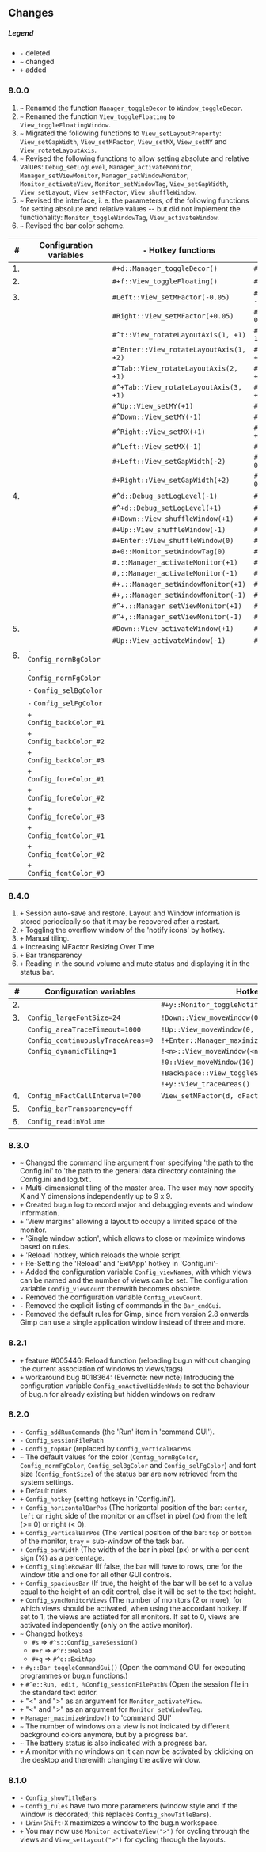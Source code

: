 ## Changes

##### Legend

* `-` deleted
* `~` changed
* `+` added

### 9.0.0

1. `~` Renamed the function `Manager_toggleDecor` to `Window_toggleDecor`.
2. `~` Renamed the function `View_toggleFloating` to `View_toggleFloatingWindow`.
3. `~` Migrated the following functions to `View_setLayoutProperty`: `View_setGapWidth`, `View_setMFactor`, `View_setMX`,
`View_setMY` and `View_rotateLayoutAxis`.
4. `~` Revised the following functions to allow setting absolute and relative values: `Debug_setLogLevel`,
`Manager_activateMonitor`, `Manager_setViewMonitor`, `Manager_setWindowMonitor`, `Monitor_activateView`, `Monitor_setWindowTag`,
`View_setGapWidth`, `View_setLayout`, `View_setMFactor`, `View_shuffleWindow`.
5. `~` Revised the interface, i. e. the parameters, of the following functions for setting absolute and relative values -- but did
not implement the functionality: `Monitor_toggleWindowTag`, `View_activateWindow`.
6. `~` Revised the bar color scheme.

|  # | Configuration variables   | `-` Hotkey functions                    | `+` Hotkey functions                                  |
| --:| ------------------------- | --------------------------------------- | ----------------------------------------------------- |
| 1. |                           | `#+d::Manager_toggleDecor()`            | `#+d::Window_toggleDecor()`                           |
| 2. |                           | `#+f::View_toggleFloating()`            | `#+f::View_toggleFloatingWindow()`                    |
| 3. |                           | `#Left::View_setMFactor(-0.05)`         | `#Left::View_setLayoutProperty("MFactor", 0, -0.05)`  |
|    |                           | `#Right::View_setMFactor(+0.05)`        | `#Right::View_setLayoutProperty("MFactor", 0, +0.05)` |
|    |                           | `#^t::View_rotateLayoutAxis(1, +1)`     | `#^t::View_setLayoutProperty("Axis", 0, +1, 1)`       |
|    |                           | `#^Enter::View_rotateLayoutAxis(1, +2)` | `#^Enter::View_setLayoutProperty("Axis", 0, +2, 1)`   |
|    |                           | `#^Tab::View_rotateLayoutAxis(2, +1)`   | `#^Tab::View_setLayoutProperty("Axis", 0, +1, 2)`     |
|    |                           | `#^+Tab::View_rotateLayoutAxis(3, +1)`  | `#^+Tab::View_setLayoutProperty("Axis", 0, +1, 3)`    |
|    |                           | `#^Up::View_setMY(+1)`                  | `#^Up::View_setLayoutProperty("MY", 0, +1)`           |
|    |                           | `#^Down::View_setMY(-1)`                | `#^Down::View_setLayoutProperty("MY", 0, -1)`         |
|    |                           | `#^Right::View_setMX(+1)`               | `#^Right::View_setLayoutProperty("MX", 0, +1)`        |
|    |                           | `#^Left::View_setMX(-1)`                | `#^Left::View_setLayoutProperty("MX", 0, -1)`         |
|    |                           | `#+Left::View_setGapWidth(-2)`          | `#+Left::View_setLayoutProperty("GapWidth", 0, -2)`   |
|    |                           | `#+Right::View_setGapWidth(+2)`         | `#+Right::View_setLayoutProperty("GapWidth", 0, +2)`  |
| 4. |                           | `#^d::Debug_setLogLevel(-1)`            | `#^d::Debug_setLogLevel(0, -1)`                       |
|    |                           | `#^+d::Debug_setLogLevel(+1)`           | `#^+d::Debug_setLogLevel(0, +1)`                      |
|    |                           | `#+Down::View_shuffleWindow(+1)`        | `#+Down::View_shuffleWindow(0, +1)`                   |
|    |                           | `#+Up::View_shuffleWindow(-1)`          | `#+Up::View_shuffleWindow(0, -1)`                     |
|    |                           | `#+Enter::View_shuffleWindow(0)`        | `#+Enter::View_shuffleWindow(1)`                      |
|    |                           | `#+0::Monitor_setWindowTag(0)`          | `#+0::Monitor_setWindowTag(10)`                       |
|    |                           | `#.::Manager_activateMonitor(+1)`       | `#.::Manager_activateMonitor(0, +1)`                  |
|    |                           | `#,::Manager_activateMonitor(-1)`       | `#,::Manager_activateMonitor(0, -1)`                  |
|    |                           | `#+.::Manager_setWindowMonitor(+1)`     | `#+.::Manager_setWindowMonitor(0, +1)`                |
|    |                           | `#+,::Manager_setWindowMonitor(-1)`     | `#+,::Manager_setWindowMonitor(0, -1)`                |
|    |                           | `#^+.::Manager_setViewMonitor(+1)`      | `#^+.::Manager_setViewMonitor(0, +1)`                 |
|    |                           | `#^+,::Manager_setViewMonitor(-1)`      | `#^+,::Manager_setViewMonitor(0, -1)`                 |
| 5. |                           | `#Down::View_activateWindow(+1)`        | `#Down::View_activateWindow(0, +1)`                   |
|    |                           | `#Up::View_activateWindow(-1)`          | `#Up::View_activateWindow(0, -1)`                     |
| 6. | `-` `Config_normBgColor`  |                                         |                                                       |
|    | `-` `Config_normFgColor`  |                                         |                                                       |
|    | `-` `Config_selBgColor`   |                                         |                                                       |
|    | `-` `Config_selFgColor`   |                                         |                                                       |
|    | `+` `Config_backColor_#1` |                                         |                                                       |
|    | `+` `Config_backColor_#2` |                                         |                                                       |
|    | `+` `Config_backColor_#3` |                                         |                                                       |
|    | `+` `Config_foreColor_#1` |                                         |                                                       |
|    | `+` `Config_foreColor_#2` |                                         |                                                       |
|    | `+` `Config_foreColor_#3` |                                         |                                                       |
|    | `+` `Config_fontColor_#1` |                                         |                                                       |
|    | `+` `Config_fontColor_#2` |                                         |                                                       |
|    | `+` `Config_fontColor_#3` |                                         |                                                       |

### 8.4.0

1. `+` Session auto-save and restore. Layout and Window information is stored
periodically so that it may be recovered after a restart.
2. `+` Toggling the overflow window of the 'notify icons' by hotkey.
3. `+` Manual tiling.
4. `+` Increasing MFactor Resizing Over Time
5. `+` Bar transparency
6. `+` Reading in the sound volume and mute status and displaying it in the status bar.

| #   | Configuration variables           | Hotkeys                                         |
| ---:| --------------------------------- | ----------------------------------------------- |
|  2. |                                   | `#+y::Monitor_toggleNotifyIconOverflowWindow()` |
|  3. | `Config_largeFontSize=24`         | `!Down::View_moveWindow(0, +1)`                 |
|     | `Config_areaTraceTimeout=1000`    | `!Up::View_moveWindow(0, -1)`                   |
|     | `Config_continuouslyTraceAreas=0` | `!+Enter::Manager_maximizeWindow()`             |
|     | `Config_dynamicTiling=1`          | `!<n>::View_moveWindow(<n>)`                    |
|     |                                   | `!0::View_moveWindow(10)`                       |
|     |                                   | `!BackSpace::View_toggleStackArea()`            |
|     |                                   | `!+y::View_traceAreas()`                        |
|  4. | `Config_mFactCallInterval=700`    | `View_setMFactor(d, dFact=1)`                   |
|  5. | `Config_barTransparency=off`      |                                                 |
|  6. | `Config_readinVolume`             |                                                 |

### 8.3.0

* `~` Changed the command line argument from specifying 'the path to the
Config.ini' to 'the path to the general data directory containing the
Config.ini and log.txt'.
* `+` Multi-dimensional tiling of the master area. The user may now specify X
and Y dimensions independently up to 9 x 9.
* `+` Created bug.n log to record major and debugging events and window
information.
* `+` 'View margins' allowing a layout to occupy a limited space of the
monitor.
* `+` 'Single window action', which allows to close or maximize windows based
on rules.
* `+` 'Reload' hotkey, which reloads the whole script.
* `+` Re-Setting the 'Reload' and 'ExitApp' hotkey in 'Config.ini'-
* `+` Added the configuration variable `Config_viewNames`, with which views can
be named and the number of views can be set. The configuration variable
`Config_viewCount` therewith becomes obsolete.
* `-` Removed the configuration variable `Config_viewCount`.
* `-` Removed the explicit listing of commands in the `Bar_cmdGui`.
* `-` Removed the default rules for Gimp, since from version 2.8 onwards Gimp
can use a single application window instead of three and more.

### 8.2.1

* `+` feature #005446: Reload function (reloading bug.n without changing the
current association of windows to views/tags)
* `+` workaround bug #018364: (Evernote: new note) Introducing the
configuration variable `Config_onActiveHiddenWnds` to set the behaviour of
bug.n for already existing but hidden windows on redraw

### 8.2.0

* `-` `Config_addRunCommands` (the 'Run' item in 'command GUI').
* `-` `Config_sessionFilePath`
* `-` `Config_topBar` (replaced by `Config_verticalBarPos`.
* `~` The default values for the color (`Config_normBgColor`,
`Config_normFgColor`, `Config_selBgColor` and `Config_selFgColor`) and font
size (`Config_fontSize`) of the status bar are now retrieved from the system
settings.
* `+` Default rules
* `+` `Config_hotkey` (setting hotkeys in 'Config.ini').
* `+` `Config_horizontalBarPos` (The horizontal position of the bar: `center`,
`left` or `right` side of the monitor or an offset in pixel (px) from the left
(>= 0) or right (< 0).
* `+` `Config_verticalBarPos` (The vertical position of the bar: `top` or
`bottom` of the monitor, `tray` = sub-window of the task bar.
* `+` `Config_barWidth` (The width of the bar in pixel (px) or with a per cent
sign (%) as a percentage.
* `+` `Config_singleRowBar` (If false, the bar will have to rows, one for the
window title and one for all other GUI controls.
* `+` `Config_spaciousBar` (If true, the height of the bar will be set to a
value equal to the height of an edit control, else it will be set to the text
height.
* `+` `Config_syncMonitorViews` (The number of monitors (2 or more), for which
views should be activated, when using the accordant hotkey. If set to 1, the
views are actiated for all monitors. If set to 0, views are activated
independently (only on the active monitor).
* `~` Changed hotkeys
  + `#s` => `#^s::Config_saveSession()`
  + `#+r` => `#^r::Reload`
  + `#+q` => `#^q::ExitApp`
* `+` `#y::Bar_toggleCommandGui()` (Open the command GUI for executing
programmes or bug.n functions.)
* `+` `#^e::Run, edit, %Config_sessionFilePath%` (Open the session file in the
standard text editor.
* `+` "<" and ">" as an argument for `Monitor_activateView`.
* `+` "<" and ">" as an argument for `Monitor_setWindowTag`.
* `+` `Manager_maximizeWindow()` to 'command GUI'
* `~` The number of windows on a view is not indicated by different background
colors anymore, but by a progress bar.
* `~` The battery status is also indicated with a progress bar.
* `+` A monitor with no windows on it can now be activated by cklicking on the
desktop and therewith changing the active window.

### 8.1.0

* `-` `Config_showTitleBars`
* `~` `Config_rules` have two more parameters (window style and if the window
is decorated; this replaces `Config_showTitleBars`).
* `+` `LWin+Shift+X` maximizes a window to the bug.n workspace.
* `+` You may now use `Monitor_activateView(">")` for cycling through the views
and `View_setLayout(">")` for cycling through the layouts.
